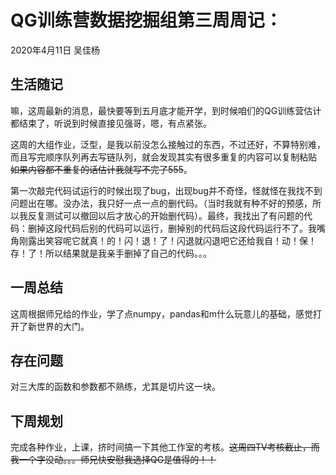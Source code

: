 # QG训练营数据挖掘组第三周周记：
2020年4月11日 吴佳杨

## 生活随记

​		嘛，这周最新的消息，最快要等到五月底才能开学，到时候咱们的QG训练营估计都结束了，听说到时候直接见强哥，嗯，有点紧张。  

​		这周的大组作业，泛型，是我以前没怎么接触过的东西，不过还好，不算特别难，而且写完顺序队列再去写链队列，就会发现其实有很多重复的内容可以复制粘贴 ~~如果内容都不重复的话估计我就写不完了555~~。  

​		第一次敲完代码试运行的时候出现了bug，出现bug并不奇怪，怪就怪在我找不到问题出在哪。没办法，我只好一点一点的删代码。（当时我就有种不好的预感，所以我反复测试可以撤回以后才放心的开始删代码）。最终，我找出了有问题的代码：删掉这段代码后别的代码可以运行，删掉别的代码后这段代码运行不了。我嘴角刚露出笑容呢它就真！的！闪！退！了！闪退就闪退吧它还给我自！动！保！存！了！所以结果就是我亲手删掉了自己的代码。。。

## 一周总结

这周根据师兄给的作业，学了点numpy，pandas和m什么玩意儿的基础，感觉打开了新世界的大门。

## 存在问题

对三大库的函数和参数都不熟练，尤其是切片这一块。

## 下周规划



完成各种作业，上课，挤时间搞一下其他工作室的考核。~~这周四TV考核截止，而我一个字没动。。。师兄快安慰我选择QG是值得的！！~~